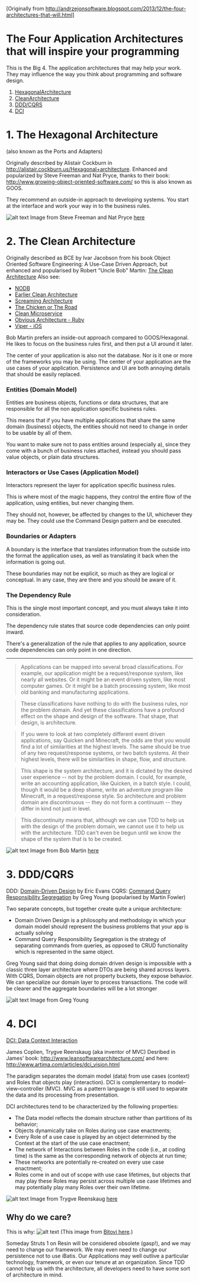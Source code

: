 [Originally from http://andrzejonsoftware.blogspot.com/2013/12/the-four-architectures-that-will.html]
# The Four Application Architectures that will inspire your programming

This is the Big 4. The application architectures that may help your work. They may influence the way you think about programming and software design.

1. [HexagonalArchitecture](#1-the-hexagonal-architecture)
2. [CleanArchitecture](#2-the-clean-architecture)
3. [DDD/CQRS](#3-dddcqrs)
4. [DCI](#4-dci)

# 1. The Hexagonal Architecture

(also known as the Ports and Adapters)

Originally described by Alistair Cockburn in http://alistair.cockburn.us/Hexagonal+architecture.
Enhanced and popularized by Steve Freeman and Nat Pryce, thanks to their book: http://www.growing-object-oriented-software.com/
so this is also known as GOOS.

They recommend an outside-in approach to developing systems. You start at the interface and work your way in to the business rules.

![alt text](https://cdn.rawgit.com/StevenACoffman/Pico/master/topics/images/ports-and-adapters-architecture.svg "Hexagonal Architecture")
Image from Steve Freeman and Nat Pryce [here](http://www.growing-object-oriented-software.com/figures.html)

# 2. The Clean Architecture

Originally described as BCE by Ivar Jacobson from his book Object Oriented Software Engineering: A Use-Case Driven Approach, but enhanced and popularised by Robert "Uncle Bob" Martin: [The Clean Architecture](http://blog.8thlight.com/uncle-bob/2012/08/13/the-clean-architecture.html)
Also see:
* [NODB](https://blog.8thlight.com/uncle-bob/2012/05/15/NODB.html)
* [Earlier Clean Architecture](https://blog.8thlight.com/uncle-bob/2011/11/22/Clean-Architecture.html)
* [Screaming Architecture](https://blog.8thlight.com/uncle-bob/2011/09/30/Screaming-Architecture.html)
* [The Chicken or The Road](https://blog.8thlight.com/uncle-bob/2014/01/27/TheChickenOrTheRoad.html)
* [Clean Microservice](http://blog.cleancoder.com/uncle-bob/2014/10/01/CleanMicroserviceArchitecture.html)
* [Obvious Architecture - Ruby](http://retromocha.com/obvious/)
* [Viper - iOS](https://www.objc.io/issues/13-architecture/viper/)

Bob Martin prefers an inside-out approach compared to GOOS/Hexagonal. He likes to focus on the business rules first, and then put a UI around it later.

The center of your application is also not the database. Nor is it one or more of the frameworks you may be using. The center of your application are the use cases of your application. Persistence and UI are both annoying details that should be easily replaced.

### Entities (Domain Model)
Entities are business objects, functions or data structures, that are responsible for all the non application specific business rules.

This means that if you have multiple applications that share the same domain (business) objects, the entities should not need to change in order to be usable by all of them.

You want to make sure not to pass entities around (especially a), since they come with a bunch of business rules attached, instead you should pass value objects, or plain data structures.

### Interactors or Use Cases (Application Model)
Interactors represent the layer for application specific business rules.

This is where most of the magic happens, they control the entire flow of the application, using entities, but never changing them.

They should not, however, be affected by changes to the UI, whichever they may be. They could use the Command Design pattern and be executed.

### Boundaries or Adapters
A boundary is the interface that translates information from the outside into the format the application uses, as well as translating it back when the information is going out.

These boundaries may not be explicit, so much as they are logical or conceptual. In any case, they are there and you should be aware of it.

### The Dependency Rule
This is the single most important concept, and you must always take it into consideration.

The dependency rule states that source code dependencies can only point inward.

There's a generalization of the rule that applies to any application, source code dependencies can only point in one direction.

---

> Applications can be mapped into several broad classifications. For example, our application might be a request/response system, like nearly all websites. Or it might be an event driven system, like most computer games. Or it might be a batch processing system, like most old banking and manufacturing applications.

> These classifications have nothing to do with the business rules, nor the problem domain. And yet these classifications have a profound effect on the shape and design of the software. That shape, that design, is architecture.

> If you were to look at two completely different event driven applications, say Quicken and Minecraft, the odds are that you would find a lot of similarities at the highest levels. The same should be true of any two request/response systems, or two batch systems. At their highest levels, there will be similarities in shape, flow, and structure.

> This shape is the system architecture, and it is dictated by the desired user experience -- not by the problem domain. I could, for example, write an accounting application, like Quicken, in a batch style. I could, though it would be a deep shame, write an adventure program like Minecraft, in a request/response style. So architecture and problem domain are discontinuous -- they do not form a continuum -- they differ in kind not just in level.

> This discontinuity means that, although we can use TDD to help us with the design of the problem domain, we cannot use it to help us with the architecture. TDD can't even be begun until we know the shape of the system that is to be created.

![alt text](https://github.com/StevenACoffman/Pico/raw/master/topics/images/CleanArchitecture.jpg "Bob Martin Clean Architecture")
Image from Bob Martin [here](http://blog.8thlight.com/uncle-bob/2012/08/13/the-clean-architecture.html)

# 3. DDD/CQRS

DDD: [Domain-Driven Design](https://en.wikipedia.org/wiki/Domain-driven_design) by Eric Evans
CQRS: [Command Query Responsibility Segregation](http://martinfowler.com/bliki/CQRS.html) by Greg Young (popularised by Martin Fowler)

Two separate concepts, but together create quite a unique architecture:
* Domain Driven Design is a philosophy and methodology in which your domain model should represent the business problems that your app is actually solving
* Command Query Responsibility Segregation is the strategy of separating commands from queries, as opposed to CRUD functionality which is represented in the same object.

Greg Young said that doing doing domain driven design is impossible with a classic three layer architecture where DTOs are being shared across layers. With CQRS, Domain objects are not property buckets, they expose behavior. We can specialize our domain layer to process transactions. The code will be clearer and the aggregate boundaries will be a lot stronger

![alt text](https://github.com/StevenACoffman/Pico/raw/master/topics/images/ddd-cqrs-greg-youngg "Greg Young DDD CQRS with Event sourcing")
Image from Greg Young

# 4. DCI

[DCI: Data Context Interaction](https://en.wikipedia.org/wiki/Data,_context_and_interaction)

James Coplien, Trygve Reenskaug (aka inventor of MVC)
Desribed in James' book: http://www.leansoftwarearchitecture.com/ and here: http://www.artima.com/articles/dci_vision.html

The paradigm separates the domain model (data) from use cases (context) and Roles that objects play (interaction). DCI is complementary to model–view–controller (MVC). MVC as a pattern language is still used to separate the data and its processing from presentation.

DCI architectures tend to be characterized by the following properties:

* The Data model reflects the domain structure rather than partitions of its behavior;
* Objects dynamically take on Roles during use case enactments;
* Every Role of a use case is played by an object determined by the Context at the start of the use case enactment;
* The network of Interactions between Roles in the code (i.e., at coding time) is the same as the corresponding network of objects at run time;
* These networks are potentially re-created on every use case enactment;
* Roles come in and out of scope with use case lifetimes, but objects that may play these Roles may persist across multiple use case lifetimes and may potentially play many Roles over their own lifetime.

![alt text](https://cdn.rawgit.com/StevenACoffman/Pico/master/topics/images/DCI.svg "Reenskaug DCI")
Image from Trygve Reenskaug [here](http://folk.uio.no/trygver/2008/commonsense.pdf)

## Why do we care?

This is why:
![alt text](https://github.com/StevenACoffman/Pico/raw/master/topics/images/longevity.jpg "Bitovi JavaScript Longevity")
(This image from [Bitovi here](http://blog.bitovi.com/longevity-or-lack-thereof-in-javascript-frameworks/).)

Someday Struts 1 on Resin will be considered obsolete (gasp!), and we may need to change our framework. We may even need to change our persistence not to use iBatis. Our Applications may well outlive a particular technology, framework, or even our tenure at an organization. Since TDD cannot help us with the architecture, all developers need to have some sort of architecture in mind.

